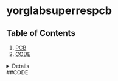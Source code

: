# yorglabsuperrespcb

## Table of Contents
1. [PCB](##PCB)
2. [CODE](##CODE)

<details>
  The PCB is amazing.
</details>
##CODE
